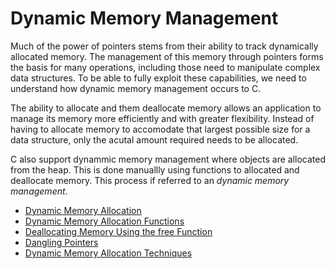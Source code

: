 # Dynamic Memory Management

Much of the power of pointers stems from their ability to track dynamically allocated memory. The management of this memory through pointers forms the basis for many operations, including those need to manipulate complex data structures. To be able to fully exploit these capabilities, we need to understand how dynamic memory management occurs to C.

The ability to allocate and them deallocate memory allows an application to manage its memory more efficiently and with greater flexibility. Instead of having to allocate memory to accomodate that largest possible size for a data structure, only the acutal amount required needs to be allocated.

C also support dynammic memory management where objects are allocated from the heap. This is done manuallly using functions to allocated and deallocate memory. This process if referred to an *dynamic memory management*.

- [Dynamic Memory Allocation](101-dynamic-memory-allocation/README.md)
- [Dynamic Memory Allocation Functions](102-dynamic-memory-allocation-functions/README.md)
- [Deallocating Memory Using the free Function](103-deallocating-memory-using-the-free-function/README.md)
- [Dangling Pointers](104-dangling-pointers/README.md)
- [Dynamic Memory Allocation Techniques](105-dynamic-memory-allocation-techniques/README.md)